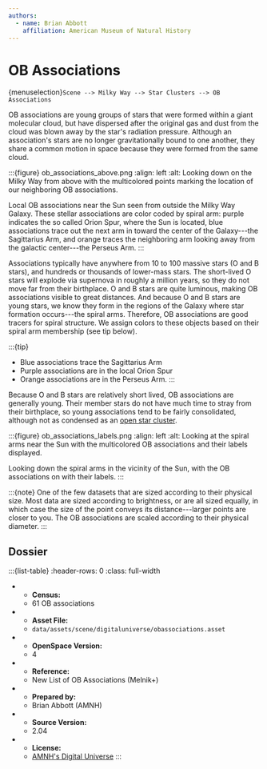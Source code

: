 ```yaml
---
authors:
  - name: Brian Abbott
    affiliation: American Museum of Natural History
---
```



# OB Associations


{menuselection}`Scene --> Milky Way --> Star Clusters --> OB Associations`


OB associations are young groups of stars that were formed within a giant molecular cloud, but have dispersed after the original gas and dust from the cloud was blown away by the star's radiation pressure. Although an association's stars are no longer gravitationally bound to one another, they share a common motion in space because they were formed from the same cloud.


:::{figure} ob_associations_above.png
:align: left
:alt: Looking down on the Milky Way from above with the multicolored points marking the location of our neighboring OB associations.

Local OB associations near the Sun seen from outside the Milky Way Galaxy. These stellar associations are color coded by spiral arm: purple indicates the so called Orion Spur, where the Sun is located, blue associations trace out the next arm in toward the center of the Galaxy---the Sagittarius Arm, and orange traces the neighboring arm looking away from the galactic center---the Perseus Arm.
:::


Associations typically have anywhere from 10 to 100 massive stars (O and B stars), and hundreds or thousands of lower-mass stars. The short-lived O stars will explode via supernova in roughly a million years, so they do not move far from their birthplace. O and B stars are quite luminous, making OB associations visible to great distances. And because O and B stars are young stars, we know they form in the regions of the Galaxy where star formation occurs---the spiral arms. Therefore, OB associations are good tracers for spiral structure. We assign colors to these objects based on their spiral arm membership (see tip below).

:::{tip}
- Blue associations trace the Sagittarius Arm
- Purple associations are in the local Orion Spur
- Orange associations are in the Perseus Arm.
:::

Because O and B stars are relatively short lived, OB associations are generally young. Their member stars do not have much time to stray from their birthplace, so young associations tend to be fairly consolidated, although not as condensed as an [open star cluster](../open-clusters/index).



:::{figure} ob_associations_labels.png
:align: left
:alt: Looking at the spiral arms near the Sun with the multicolored OB associations and their labels displayed.

Looking down the spiral arms in the vicinity of the Sun, with the OB associations on with their labels.
:::



:::{note}
One of the few datasets that are sized according to their physical size. Most data are sized according to brightness, or are all sized equally, in which case the size of the point conveys its distance---larger points are closer to you. The OB associations are scaled according to their physical diameter.
:::




## Dossier
:::{list-table}
:header-rows: 0
:class: full-width

* - **Census:**
  - 61 OB associations
* - **Asset File:**
  - `data/assets/scene/digitaluniverse/obassociations.asset`
* - **OpenSpace Version:**
  - 4
* - **Reference:**
  - New List of OB Associations (Melnik+)
* - **Prepared by:**
  - Brian Abbott (AMNH)
* - **Source Version:**
  - 2.04
* - **License:**
  - [AMNH's Digital Universe](https://www.amnh.org/research/hayden-planetarium/digital-universe/download/digital-universe-license)
:::